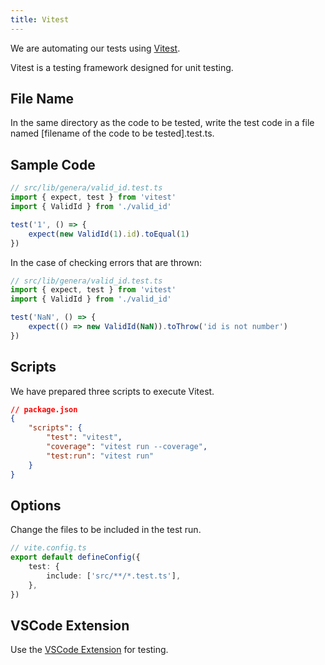 ```yaml
---
title: Vitest
---
```


We are automating our tests using [Vitest](https://vitest.dev/).

Vitest is a testing framework designed for unit testing.

## File Name

In the same directory as the code to be tested, write the test code in a file named [filename of the code to be tested].test.ts.

## Sample Code

```ts
// src/lib/genera/valid_id.test.ts
import { expect, test } from 'vitest'
import { ValidId } from './valid_id'

test('1', () => {
	expect(new ValidId(1).id).toEqual(1)
})
```

In the case of checking errors that are thrown:

```ts
// src/lib/genera/valid_id.test.ts
import { expect, test } from 'vitest'
import { ValidId } from './valid_id'

test('NaN', () => {
	expect(() => new ValidId(NaN)).toThrow('id is not number')
})
```

## Scripts

We have prepared three scripts to execute Vitest.

```json
// package.json
{
	"scripts": {
		"test": "vitest",
		"coverage": "vitest run --coverage",
		"test:run": "vitest run"
	}
}
```

## Options

Change the files to be included in the test run.

```ts
// vite.config.ts
export default defineConfig({
	test: {
		include: ['src/**/*.test.ts'],
	},
})
```

## VSCode Extension

Use the [VSCode Extension](./vscode-extensions#testing) for testing.

